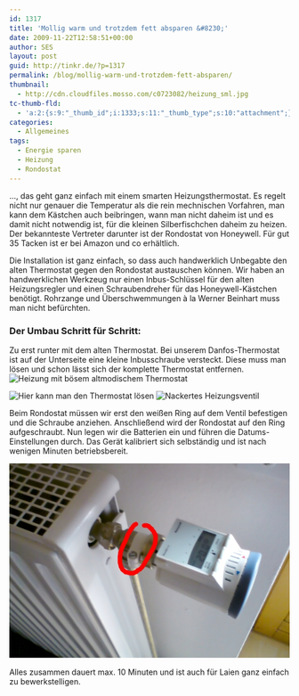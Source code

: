 ```yaml
---
id: 1317
title: 'Mollig warm und trotzdem fett absparen &#8230;'
date: 2009-11-22T12:58:51+00:00
author: SES
layout: post
guid: http://tinkr.de/?p=1317
permalink: /blog/mollig-warm-und-trotzdem-fett-absparen/
thumbnail:
  - http://cdn.cloudfiles.mosso.com/c0723082/heizung_sml.jpg
tc-thumb-fld:
  - 'a:2:{s:9:"_thumb_id";i:1333;s:11:"_thumb_type";s:10:"attachment";}'
categories:
  - Allgemeines
tags:
  - Energie sparen
  - Heizung
  - Rondostat
---
```

&#8230;, das geht ganz einfach mit einem smarten Heizungsthermostat. Es regelt nicht nur genauer die Temperatur als die rein mechnischen Vorfahren, man kann dem Kästchen auch beibringen, wann man nicht daheim ist und es damit nicht notwendig ist, für die kleinen Silberfischchen daheim zu heizen.
Der bekannteste Vertreter darunter ist der Rondostat von Honeywell. Für gut 35 Tacken ist er bei Amazon und co erhältlich.

Die Installation ist ganz einfach, so dass auch handwerklich Unbegabte den alten Thermostat gegen den Rondostat austauschen können. Wir haben an handwerklichen Werkzeug nur einen Inbus-Schlüssel für den alten Heizungsregler und einen Schraubendreher für das Honeywell-Kästchen benötigt. Rohrzange und Überschwemmungen à la Werner Beinhart muss man nicht befürchten.

### Der Umbau Schritt für Schritt:

Zu erst runter mit dem alten Thermostat. Bei unserem Danfos-Thermostat ist auf der Unterseite eine kleine Inbusschraube versteckt. Diese muss man lösen und schon lässt sich der komplette Thermostat entfernen.
<img loading="lazy" src="/assets/2009/11/heizung.jpg" alt="Heizung mit bösem altmodischem Thermostat" title="Heizung mit bösem altmodischem Thermostat"    srcset="/assets/2009/11/heizung.jpg 606w, /assets/2009/11/heizung-300x225.jpg 300w" sizes="(max-width: 606px) 100vw, 606px" />

<img loading="lazy" src="/assets/2009/11/heizung1.jpg" alt="Hier kann man den Thermostat lösen" title="Hier kann man den Thermostat lösen"    srcset="/assets/2009/11/heizung1.jpg 606w, /assets/2009/11/heizung1-300x225.jpg 300w" sizes="(max-width: 606px) 100vw, 606px" />

<img loading="lazy" src="/assets/2009/11/heizung2.jpg" alt="Nackertes Heizungsventil" title="Nackertes Heizungsventil"    srcset="/assets/2009/11/heizung2.jpg 606w, /assets/2009/11/heizung2-300x225.jpg 300w" sizes="(max-width: 606px) 100vw, 606px" />

Beim Rondostat müssen wir erst den weißen Ring auf dem Ventil befestigen und die Schraube anziehen. Anschließend wird der Rondostat auf den Ring aufgeschraubt. Nun legen wir die Batterien ein und führen die Datums-Einstellungen durch. Das Gerät kalibriert sich selbständig und ist nach wenigen Minuten betriebsbereit.

<img loading="lazy" src="/assets/2009/11/heizung3.jpg" alt="Heizung mit montiertem Rondostat" title="Heizung mit montiertem Rondostat"    />

Alles zusammen dauert max. 10 Minuten und ist auch für Laien ganz einfach zu bewerkstelligen.
